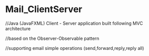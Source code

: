 # Mail_ClientServer

//Java (JavaFXML) Client - Server application built following MVC architecture 


//based on the Observer-Observable pattern 



//supporting email simple operations (send,forward,reply,reply all)
